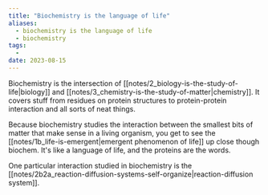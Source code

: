 ```yaml
---
title: "Biochemistry is the language of life"
aliases:
  - biochemistry is the language of life
  - biochemistry
tags:
  - 
date: 2023-08-15
---
```


Biochemistry is the intersection of [[notes/2_biology-is-the-study-of-life|biology]] and [[notes/3_chemistry-is-the-study-of-matter|chemistry]]. It covers stuff from residues on protein structures to protein-protein interaction and all sorts of neat things. 

Because biochemistry studies the interaction between the smallest bits of matter that make sense in a living organism, you get to see the [[notes/1b_life-is-emergent|emergent phenomenon of life]] up close though biochem. It's like a language of life, and the proteins are the words.

One particular interaction studied in biochemistry is the [[notes/2b2a_reaction-diffusion-systems-self-organize|reaction-diffusion system]].